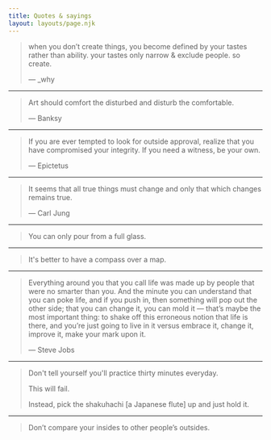 ```yaml
---
title: Quotes & sayings
layout: layouts/page.njk
---
```


> when you don’t create things, you become defined by your tastes rather than ability. your tastes only narrow & exclude people. so create.
>
> — _why

***

> Art should comfort the disturbed and disturb the comfortable.
>
> — Banksy

***

> If you are ever tempted to look for outside approval, realize that you have compromised your integrity. If you need a witness, be your own.
>
> — Epictetus

***

> It seems that all true things must change and only that which changes remains true.
>
> — Carl Jung

***

> You can only pour from a full glass.

***

> It's better to have a compass over a map.

***

> Everything around you that you call life was made up by people that were no smarter than you. And the minute you can understand that you can poke life, and if you push in, then something will pop out the other side; that you can change it, you can mold it — that’s maybe the most important thing: to shake off this erroneous notion that life is there, and you’re just going to live in it versus embrace it, change it, improve it, make your mark upon it.
>
> — Steve Jobs

***

> Don't tell yourself you'll practice thirty minutes everyday.
>
> This will fail.
>
> Instead, pick the shakuhachi [a Japanese flute] up and just hold it.

***

> Don’t compare your insides to other people’s outsides.
